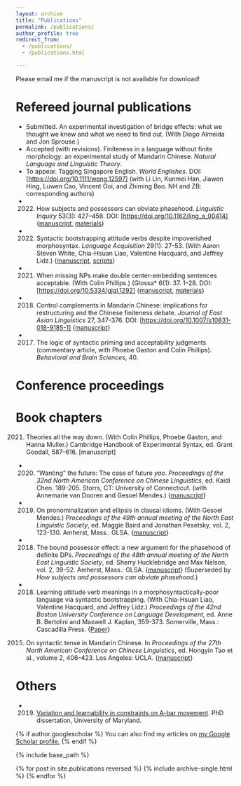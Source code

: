 ```yaml
---
layout: archive
title: "Publications"
permalink: /publications/
author_profile: true
redirect_from: 
  - /publications/
  - /publications.html

---
```

Please email me if the manuscript is not available for download!

Refereed journal publications
======
+ Submitted. An experimental investigation of bridge effects: what we thought we knew and what we need to find out. (With Diogo Almeida and Jon Sprouse.)
+ Accepted (with revisions). Finiteness in a language without finite morphology: an experimental study of Mandarin Chinese. *Natural Language and Linguistic Theory*.
+ To appear. Tagging Singapore English. *World Englishes*. DOI: [https://doi.org/10.1111/weng.12597] (with Li Lin, Kunmei Han, Jiawen Hing, Luwen Cao, Vincent Ooi, and Zhiming Bao. NH and ZB: corresponding authors)
+ 2022. How subjects and possessors can obviate phasehood. *Linguistic Inquiry* 53(3): 427–458. DOI: [https://doi.org/10.1162/ling_a_00414] {[manuscript](), [materials]()}
+ 2022. Syntactic bootstrapping attitude verbs despite impoverished morphosyntax. *Language Acquisition* 29(1): 27-53. (With Aaron Steven White, Chia-Hsuan Liao, Valentine Hacquard, and Jeffrey Lidz.) {[manuscript](), [scripts]()}
+ 2021. When missing NPs make double center-embedding sentences acceptable. (With Colin Phillips.) (Glossa* 6(1): 37. 1–28. DOI: [https://doi.org/10.5334/gjgl.1292] {[manuscript](), [materials]()}
+ 2018. Control complements in Mandarin Chinese: implications for restructuring and the Chinese finiteness debate. *Journal of East Asian Linguistics* 27, 347-376. DOI: [https://doi.org/10.1007/s10831-018-9185-1] {[manuscript]()}
+ 2017. The logic of syntactic priming and acceptability judgments (commentary article, with Phoebe Gaston and Colin Phillips). *Behavioral and Brain Sciences*, 40.


Conference proceedings
======


Book chapters
======
2021. Theories all the way down. (With Colin Phillips, Phoebe Gaston, and Hanna Muller.) Cambridge Handbook of Experimental Syntax, ed. Grant Goodall, 587-616. [manuscript]





+ 2020. “Wanting” the future: The case of future *yao*. *Proceedings of the 32nd North American Conference on Chinese Linguistics*, ed. Kaidi Chen. 189-205. Storrs, CT: University of Connecticut. (with Annemarie van Dooren and Gesoel Mendes.) {[manuscript]()}
+ 2019. On pronominalization and ellipsis in clausal idioms. (With Gesoel Mendes.) *Proceedings of the 49th annual meeting of the North East Linguistic Society*, ed. Maggie Baird and Jonathan Pesetsky, vol. 2, 123-130. Amherst, Mass.: GLSA. {[manuscript]()}
+ 2018. The bound possessor effect: a new argument for the phasehood of definite DPs. *Proceedings of the 48th annual meeting of the North East Linguistic Society*, ed. Sherry Hucklebridge and Max Nelson, vol. 2, 39-52. Amherst, Mass.: GLSA. {[manuscript]()} (Superseded by *How subjects and possessors can obviate phasehood*.)
+ 2018. Learning attitude verb meanings in a morphosyntactically-poor language via syntactic bootstrapping. (With Chia-Hsuan Liao, Valentine Hacquard, and Jeffrey Lidz.) *Proceedings of the 42nd Boston University Conference on Language Development*, ed. Anne B. Bertolini and Maxwell J. Kaplan, 359-373. Somerville, Mass.: Cascadilla Press. {[Paper]()}
2015. On syntactic tense in Mandarin Chinese. In *Proceedings of the 27th North American Conference on Chinese Linguistics*, ed. Hongyin Tao et al., volume 2, 406–423. Los Angeles: UCLA. {[manuscript]()}

Others
======
+ 2019. [Variation and learnability in constraints on A-bar movement](). PhD dissertation, University of Maryland.


{% if author.googlescholar %}
  You can also find my articles on <u><a href="{{author.googlescholar}}">my Google Scholar profile</a>.</u>
{% endif %}

{% include base_path %}

{% for post in site.publications reversed %}
  {% include archive-single.html %}
{% endfor %}
